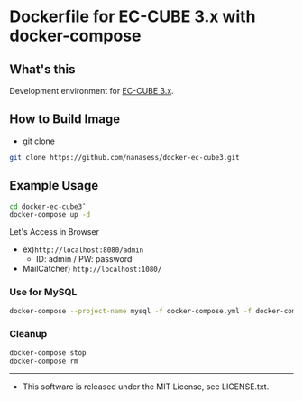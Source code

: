 Dockerfile for EC-CUBE 3.x with docker-compose
====

## What's this

Development environment for [EC-CUBE 3.x](https://github.com/EC-CUBE/ec-cube).

## How to Build Image

* git clone

```zsh
git clone https://github.com/nanasess/docker-ec-cube3.git
```

## Example Usage

```zsh
cd docker-ec-cube3¯
docker-compose up -d
```

Let's Access in Browser
  * ex)```http://localhost:8080/admin```
    * ID: admin / PW: password
  * MailCatcher) ```http://localhost:1080/```

### Use for MySQL

```zsh
docker-compose --project-name mysql -f docker-compose.yml -f docker-compose.mysql.yml up -d
```

### Cleanup

```zsh
docker-compose stop
docker-compose rm
```

----
* This software is released under the MIT License, see LICENSE.txt.



